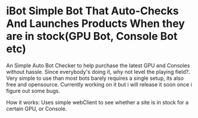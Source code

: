 # iBot Simple Bot That Auto-Checks And Launches Products When they are in stock(GPU Bot, Console Bot etc)
An Simple Auto Bot Checker to help purchase the latest GPU and Consoles without hassle. Since everybody's doing it, why not level the playing field?. Very simple to use than most bots barely requires a single setup, its also free and opensource. Currently working on it but i will release it soon once i figure out some bugs.

How it works:
Uses simple webClient to see whether a site is in stock for a certain GPU, or Console.
